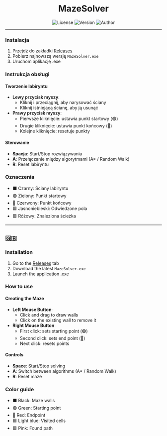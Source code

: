 <div align="center">

# MazeSolver

![License](https://img.shields.io/badge/license-Modified_MIT-blue.svg)
![Version](https://img.shields.io/badge/version-0.6.9-green.svg)
![Author](https://img.shields.io/badge/author-philornot-purple.svg)

</div>

---

### Instalacja

1. Przejdź do zakładki [Releases](https://github.com/philornot/mazesolver/releases/latest)
2. Pobierz najnowszą wersję `MazeSolver.exe`
3. Uruchom aplikację .exe

### Instrukcja obsługi

#### Tworzenie labiryntu
- **Lewy przycisk myszy**: 
  - Kliknij i przeciągnij, aby narysować ściany
  - Kliknij istniejącą ścianę, aby ją usunąć
- **Prawy przycisk myszy**:
  - Pierwsze kliknięcie: ustawia punkt startowy (🟢)
  - Drugie kliknięcie: ustawia punkt końcowy (🔴)
  - Kolejne kliknięcie: resetuje punkty

#### Sterowanie
- **Spacja**: Start/Stop rozwiązywania
- **A**: Przełączanie między algorytmami (A* / Random Walk)
- **R**: Reset labiryntu

### Oznaczenia
- ⬛ Czarny: Ściany labiryntu
- 🟢 Zielony: Punkt startowy
- 🔴 Czerwony: Punkt końcowy
- 🟦 Jasnoniebieski: Odwiedzone pola
- 🟪 Różowy: Znaleziona ścieżka

---

## 🇬🇧

### Installation

1. Go to the [Releases](https://github.com/philornot/mazesolver/releases/latest) tab
2. Download the latest `MazeSolver.exe`
3. Launch the application .exe

### How to use

#### Creating the Maze
- **Left Mouse Button**: 
  - Click and drag to draw walls
  - Click on the existing wall to remove it
- **Right Mouse Button**:
  - First click: sets starting point (🟢)
  - Second click: sets end point (🔴)
  - Next click: resets points

#### Controls
- **Space**: Start/Stop solving
- **A**: Switch between algorithms (A* / Random Walk)
- **R**: Reset maze

### Color guide
- ⬛ Black: Maze walls
- 🟢 Green: Starting point
- 🔴 Red: Endpoint
- 🟦 Light blue: Visited cells
- 🟪 Pink: Found path
